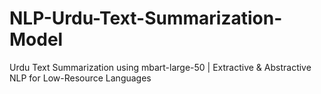 # NLP-Urdu-Text-Summarization-Model
Urdu Text Summarization using mbart-large-50 | Extractive &amp; Abstractive NLP for Low-Resource Languages
